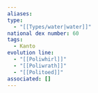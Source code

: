 ```yaml
---
aliases: 
type:
  - "[[Types/water|water]]"
national dex number: 60
tags:
  - Kanto
evolution line:
  - "[[Poliwhirl]]"
  - "[[Poliwrath]]"
  - "[[Politoed]]"
associated: []
---
```

